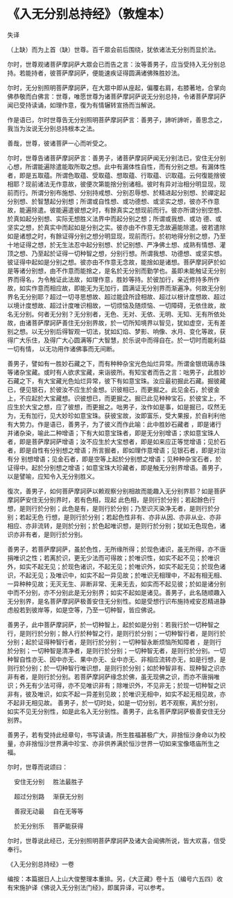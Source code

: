 # 《入无分别总持经》（敦煌本）

失译

（上缺）而为上首（缺）世尊。百千眾会前后围绕，犹依诸法无分别而显於法。

尔时，世尊观诸菩萨摩訶萨大眾会已而告之言：汝等善男子，应当受持入无分别总持。若能持者，彼菩萨摩訶萨，便能速疾证得圆满诸佛殊胜妙法。

尔时，无分别照明菩萨摩訶萨，在大眾中即从座起，偏覆右肩，右膝著地，合掌向佛恭敬而白佛言：世尊，唯愿世尊为诸菩萨摩訶萨说无分别总持，令诸菩萨摩訶萨闻已受持读诵，如理作意，復为有情辗转宣扬而当解说。

作是语已，尔时世尊告无分别照明菩萨摩訶萨言：善男子，諦听諦听，善思念之，我当为汝说无分别总持根本之法。

善哉，世尊，彼诸菩萨一心而听受之。

尔时，世尊告诸菩萨摩訶萨言：善男子，诸菩萨摩訶萨闻无分别法已，安住无分别心想，所谓能遍除遣能取所取之想。此中有漏体性自性，而有分别之想。有漏体性者，即是五取蕴。所谓色取蕴、受取蕴、想取蕴、行取蕴、识取蕴。云何復能捨彼相耶？现前诸法无作意故，彼便次第能捨分别诸相。彼时有异对治相分明显现，现前而行。所谓分别布施想、分别持戒想、分别忍辱想、於精进起分别想、於禪定起分别想、於智慧起分别想；所谓或自性想、或功德想、或坚实之想，彼亦不作意故，能遍除遣。彼能遍遣彼想之时，有餘真实之想现前而行。彼亦所谓分别空想、於真如起分别想、实际无想胜义法界中而起分别之想；所谓或我想、或功 德、或坚实之想，於真实中而起如是分别之实。彼亦由不作意无念故遍能除遣。彼若遣除如是诸想之时，有餘证得分别之想分明显现，现前而行。於初地得分别之想，乃至十地证得之想，於无生法忍中起分别想、於记别想、严净佛土想、成熟有情想、灌顶之想、乃至起於证得一切种智之想，分别行想。所谓我想、功德想、或坚实想。彼证得中起如是分别之想。彼亦由不作意无念故，能捨如是诸想。菩萨摩訶萨於如是等诸分别想，由不作意而能捨之，是名於无分别而勤学也。虽即未能触证无分别界而得名，为令触证此法故，如理作意，胜妙等持。於彼加行，亲近修持多所作故，如实作意而相应故，即能无为无加行，圆满证无分别界而渐遍净。何故无分别界名无分别耶？超过一切寻思想故、超过能詮所詮相故、超过以根计度想故、超过以境计度想故、超过计度唯识相故，一切烦恼及随烦恼、一切障碍，无依住故，故名无分别。何者无分别？无分别者，无色、无对、无依、无明、无知、无有所依处故，由诸菩萨摩訶萨善住无分别界故，於一切所知境界以智见，犹如虚空，无有差别之想。以无分别后得智观一切法，犹如幻焰、梦影、响像、水月、变化等故，获得广大乐住，及得广大心圆满等广大智慧，於乐说中而得自在。於一切时而能利益一切有情， 以无功用作诸佛事而无间断。

善男子，譬如有一胜妙石藏之下，而有种种杂宝光色灿烂异常。所谓金银琉璃赤珠等诸杂宝藏。或时有人欲求宝藏，来诣彼所。有知宝者而告之言：咄男子，此胜妙石藏之下，有大宝藏光色灿烂异常，彼下有如意宝珠。汝应最初掘此石藏。掘彼藏已，便见银石，於彼汝不应生於金想。识彼相已，而更掘之。此见金石，於彼金上，不应起於大宝藏想。识彼想已，而更掘之。掘已此见种种宝石，於彼宝上，不应生於大宝之想，应了彼想，而更掘之。咄男子，汝作如是事，如是掘已，叹然无为，无有加行，见大妙珍如意宝珠。获彼宝故，汝即富乐，受大果报，於自利利他有大势力。作是语已，善男子，为了彼义而作此喻：此中胜妙石藏者 ，即是诸行并诸杂染，喻此二种增语；下有大如意宝珠者，即是无分别增语；求如意宝珠人者，即是菩萨摩訶萨增语；汝不应生於大宝想者，即是如来应正等觉增语；见於石者，即是自性有分别想之增语；所言掘者，即如理作意增语；见银石者，即是对治有分 别想增语；见金石者，即是空等上起於分别想之增语；见种种杂宝石者，於证得中。起於分别想之增语；如意宝珠大珍藏者，即是触无分别界增语。善男子，以是譬喻，应知令入无分别胜义。

復次，善男子，如何菩萨摩訶萨以赖观察分别相故而能趣入无分别界耶？如是菩萨摩訶萨安住无分别界时，若有色相，现起 此色相，是则行於分别；若起餘色行想，是则行於分别；此色是有，是则行於分别；乃至识灭染净无者，是则行於分别；若起无色 行想，是则行於分别；若起色性非有、亦非从因、亦非从业、亦非相应、亦非流转，是则於分别；於色起唯识想，是则行於分别；犹如无色现色，诸识亦非有者，是则行於分别。

善男子，若菩萨摩訶萨，虽於色性，无所缘所得；於现色诸识，虽无所得，亦不唐捐唯识之性；若离於识，更无少法而可得故；於唯识性，如实不起不见；於唯识外，如实不起无见；於现色诸识，不起无见；於唯识外，如实不起无见；於现色诸识，不起无见；及唯识中，如实不起一异见故；於唯识无相理中，不起有相无相、一异种种见故；无灭无生、非断非常、无来无去，如实而不起见彼；於如是诸分别中而不分别，亦不分别此是无分别界；如实不起如是诸见。善男子，此名随顺趣入无分别界，是名菩萨摩訶萨极善安住无分别性。如是受想行识布施持戒安忍精进静虑般若到彼岸等，如是空等，乃至一切种智，皆应佛说。

善男子，此中菩萨摩訶萨，於一切种智上，起於如是分别：若我行於一切种智之行，是则行於分别；餘人行於种智之行，是则行於分别；一切种智行者，是则行於分别；起於证得种智行者，是则行於分别；一切种智永断烦恼所知障者 ，是则行於分别；一切种智是清净者，是则行於分别；一切种智无者，是则行於分别。一切种智自性亦无、因中亦无、果中亦无、业中亦无、非相应流转亦无，如是行想，是则行於分别；於一切种智行唯识想，是则行於分别；如於种智非有、现种智之识亦非有者，是则行於分别。若菩萨摩訶萨缘念於佛，虽无现佛之识，而亦不唐捐唯识；外无有少法可得，亦不见唯识非有；除唯识外，不见非无；於现一切种智之识非有，彼及唯识，如实不起一异差别见故；於唯识无相中，如实不起无相见故，亦不起非无相见故。 善男子，於一切时处，如是一切分别，若不观察，离於分别，如实不见无分别性，如是此名入无分别性。善男子，此名菩萨摩訶萨极善安住无分别界。

善男子，若有受持此经章句，书写读诵，所生胜福甚极广大，非捨恒沙身命以为校量，亦非捨恒沙世界满中珍宝、亦非供养满於恒沙世界一切如来宝像塔庙所生之福。

尔时，世尊而说颂曰：

&nbsp;&nbsp;&nbsp;&nbsp;安住无分别 &nbsp;&nbsp;&nbsp;&nbsp;胜法最胜子

&nbsp;&nbsp;&nbsp;&nbsp;超过分别路 &nbsp;&nbsp;&nbsp;&nbsp;渐获无分别

&nbsp;&nbsp;&nbsp;&nbsp;善寂无动最 &nbsp;&nbsp;&nbsp;&nbsp;自在无等等

&nbsp;&nbsp;&nbsp;&nbsp;於无分别乐 &nbsp;&nbsp;&nbsp;&nbsp;菩萨能获得

尔时，世尊说此经已，无分别照明菩萨摩訶萨及诸大会闻佛所说，皆大欢喜，信受奉行。

《入无分别总持经》一卷

编按：本篇据日人上山大俊整理本重排。另，《大正藏》卷十五（编号六五四）收有宋施护译《佛说入无分别法门经》，即属异译，可以参考。